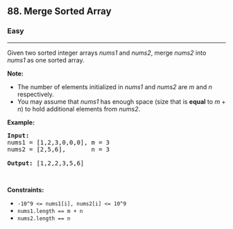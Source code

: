 <h2>88. Merge Sorted Array</h2><h3>Easy</h3><hr><div><p>Given two sorted integer arrays <em>nums1</em> and <em>nums2</em>, merge <em>nums2</em> into <em>nums1</em> as one sorted array.</p>

<p><strong>Note:</strong></p>

<ul>
	<li>The number of elements initialized in <em>nums1</em> and <em>nums2</em> are <em>m</em> and <em>n</em> respectively.</li>
	<li>You may assume that <em>nums1</em> has enough space (size that is&nbsp;<strong>equal</strong> to <em>m</em> + <em>n</em>) to hold additional elements from <em>nums2</em>.</li>
</ul>

<p><strong>Example:</strong></p>

<pre><strong>Input:</strong>
nums1 = [1,2,3,0,0,0], m = 3
nums2 = [2,5,6],       n = 3

<strong>Output:</strong>&nbsp;[1,2,2,3,5,6]
</pre>

<p>&nbsp;</p>
<p><strong>Constraints:</strong></p>

<ul>
	<li><code>-10^9 &lt;= nums1[i], nums2[i] &lt;= 10^9</code></li>
	<li><code>nums1.length == m + n</code></li>
	<li><code>nums2.length == n</code></li>
</ul>
</div>